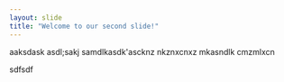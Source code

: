 ```yaml
---
layout: slide
title: "Welcome to our second slide!"
---
```

aaksdask
asdl;sakj
samdlkasdk'ascknz
nkznxcnxz
mkasndlk
cmzmlxcn

sdfsdf
